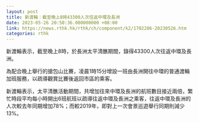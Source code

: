 ```yaml
---
layout: post
title: 新渡輪：截至晚上8時43300人次往返中環及長洲
date: 2023-05-26 20:50:36.000000000 +08:00
link: https://news.rthk.hk/rthk/ch/component/k2/1702286-20230526.htm
categories: rthk
---
```


新渡輪表示，截至晚上8時，於長洲太平清醮期間，錄得43300人次往返中環及長洲。

為配合晚上舉行的搶包山比賽，凌晨1時15分增設一班由長洲開往中環的普通渡輪加班服務，以疏導觀賞比賽後返回市區的乘客。

新渡輪表示，太平清醮活動期間，共增加往來中環及長洲的航班數目接近兩倍，繁忙時段平均每小時開出6班航班以疏導往返中環及長洲之乘客，往返中環及長洲的人次較去年同期增加78%；而較2019年，即對上一次會景巡遊舉行同期則減少13%。
